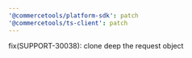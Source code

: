 ```yaml
---
'@commercetools/platform-sdk': patch
'@commercetools/ts-client': patch
---
```


fix(SUPPORT-30038): clone deep the request object
